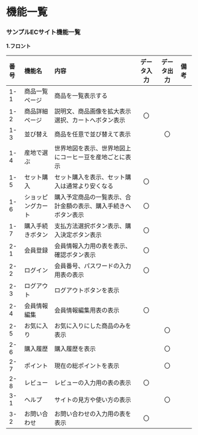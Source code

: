 # 機能一覧
### サンプルECサイト機能一覧
**1.フロント**

|番号|機能名|内容|データ入力|データ出力|備考|
|:---|:---|:---|:---:|:----:|:---|
|1-1|商品一覧ページ|商品を一覧表示する||||
|1-2|商品詳細ページ|説明文、商品画像を拡大表示<br>選択、カートへボタン表示|〇|||
|1-3|並び替え|商品を任意で並び替えて表示||〇||
|1-4|産地で選ぶ|世界地図を表示、世界地図上にコーヒー豆を産地ごとに表示||||
|1-5|セット購入|セット購入を表示、セット購入は通常より安くなる|〇|||
|1-6|ショッピングカート|購入予定商品の一覧表示、合計金額の表示、購入手続きへボタン表示|〇|||
|1-7|購入手続きボタン|支払方法選択ボタン表示、購入決定ボタン表示|〇|||
|2-1|会員登録|会員情報入力用の表を表示、確認ボタン表示|〇|||
|2-2|ログイン|会員番号、パスワードの入力用表の表示|〇|||
|2-3|ログアウト|ログアウトボタンを表示||||
|2-4|会員情報編集|会員情報編集用表の表示|〇|||
|2-5|お気に入り|お気に入りにした商品のみを表示||〇||
|2-6|購入履歴|購入履歴を表示||〇||
|2-7|ポイント|現在の総ポイントを表示||〇||
|2-8|レビュー|レビューの入力用の表の表示|〇|||
|3-1|ヘルプ|サイトの見方や使い方の表示||〇||
|3-2|お問い合わせ|お問い合わせの入力用の表を表示|〇|||
